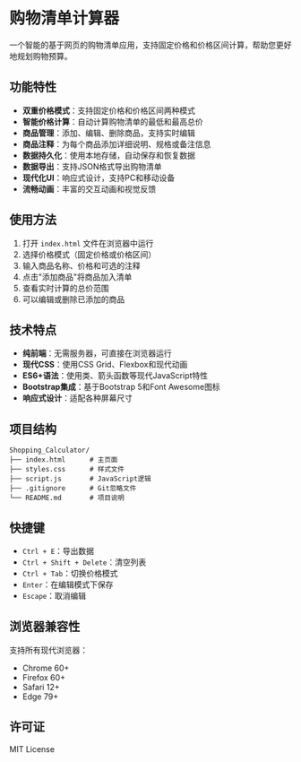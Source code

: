 # 购物清单计算器

一个智能的基于网页的购物清单应用，支持固定价格和价格区间计算，帮助您更好地规划购物预算。

## 功能特性

- **双重价格模式**：支持固定价格和价格区间两种模式
- **智能价格计算**：自动计算购物清单的最低和最高总价
- **商品管理**：添加、编辑、删除商品，支持实时编辑
- **商品注释**：为每个商品添加详细说明、规格或备注信息
- **数据持久化**：使用本地存储，自动保存和恢复数据
- **数据导出**：支持JSON格式导出购物清单
- **现代化UI**：响应式设计，支持PC和移动设备
- **流畅动画**：丰富的交互动画和视觉反馈

## 使用方法

1. 打开 `index.html` 文件在浏览器中运行
2. 选择价格模式（固定价格或价格区间）
3. 输入商品名称、价格和可选的注释
4. 点击"添加商品"将商品加入清单
5. 查看实时计算的总价范围
6. 可以编辑或删除已添加的商品

## 技术特点

- **纯前端**：无需服务器，可直接在浏览器运行
- **现代CSS**：使用CSS Grid、Flexbox和现代动画
- **ES6+语法**：使用类、箭头函数等现代JavaScript特性
- **Bootstrap集成**：基于Bootstrap 5和Font Awesome图标
- **响应式设计**：适配各种屏幕尺寸

## 项目结构

```
Shopping_Calculator/
├── index.html      # 主页面
├── styles.css      # 样式文件
├── script.js       # JavaScript逻辑
├── .gitignore      # Git忽略文件
└── README.md       # 项目说明
```

## 快捷键

- `Ctrl + E`：导出数据
- `Ctrl + Shift + Delete`：清空列表
- `Ctrl + Tab`：切换价格模式
- `Enter`：在编辑模式下保存
- `Escape`：取消编辑

## 浏览器兼容性

支持所有现代浏览器：
- Chrome 60+
- Firefox 60+
- Safari 12+
- Edge 79+

## 许可证

MIT License
